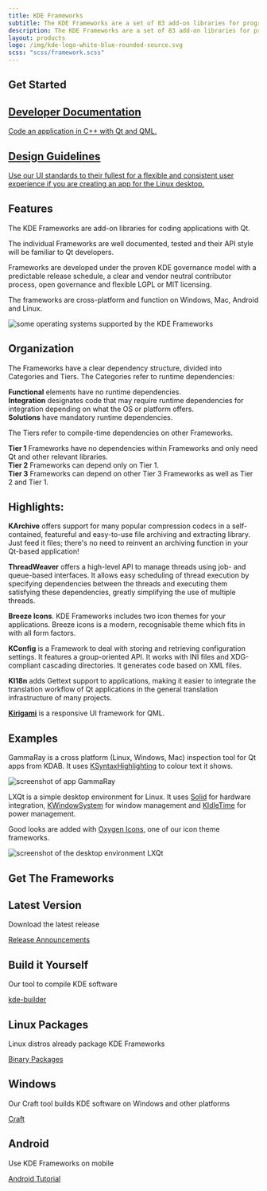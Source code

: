 ```yaml
---
title: KDE Frameworks
subtitle: The KDE Frameworks are a set of 83 add-on libraries for programming with Qt.
description: The KDE Frameworks are a set of 83 add-on libraries for programming with Qt.
layout: products
logo: /img/kde-logo-white-blue-rounded-source.svg
scss: "scss/framework.scss"
---
```


<article class="section-links container">
  <h2 class="h1">Get Started</h2>
  <div class="row">
    <div class="p-3 col-12 col-md-6">
      <a href="https://api-staging.kde.org/index.html" class="shadow p-3 h-100">
        <h2>Developer Documentation</h2>
        <p>
          Code an application in C++ with Qt and QML.
        </p>
      </a>
    </div>
    <div class="p-3 col-12 col-md-6 h-100">
      <a class="shadow p-3" href="https://hig.kde.org/">
        <h2>Design Guidelines</h2>
        <p>
          Use our UI standards to their fullest for a flexible and consistent user experience if you are creating an app for the Linux desktop.
        </p>
      </a>
    </div>
  </div>
</article>

<article class="container">
  <div class="d-flex py-3 flex-lg-row flex-column">
    <div class="order-1">
      <h1>Features</h1>
      <p>
          The KDE Frameworks are <?php print $numberOfFrameworks ?> add-on libraries for coding applications with Qt.
      </p>
      <p>
          The individual Frameworks are well documented, tested and their API style will be familiar to Qt developers.
      </p>
      <p>
           Frameworks are developed under the proven KDE governance model with a predictable release schedule, a clear and vendor neutral contributor process, open governance and flexible LGPL or MIT licensing.
      </p>
      <p>
          The frameworks are cross-platform and function on Windows, Mac, Android and Linux.
      </p>
    </div>
    <div class="image align-self-center order-3 order-lg-0">
      <img src="platform-icons.png" style="margin: auto; max-width: 90%; height: auto;" alt="some operating systems supported by the KDE Frameworks"/>
    </div>
  </div>
</article>

<article class="section-blue">
  <div class="container py-3">
    <h2 class="h1">Organization</h2>
    <p>
      The Frameworks have a clear dependency structure, divided into Categories and Tiers. The Categories refer to runtime dependencies:
    </p>
    <p>
      <b>Functional</b> elements have no runtime dependencies.<br />
      <b>Integration</b> designates code that may require runtime dependencies for integration depending on what the OS or platform offers.<br />
      <b>Solutions</b> have mandatory runtime dependencies.
    </p>
    <p>
      The Tiers refer to compile-time dependencies on other Frameworks.
    </p>
    <p>
      <b>Tier 1</b> Frameworks have no dependencies within Frameworks and only need Qt and other relevant libraries.<br />
      <b>Tier 2</b> Frameworks can depend only on Tier 1.<br />
      <b>Tier 3</b> Frameworks can depend on other Tier 3 Frameworks as well as Tier 2 and Tier 1.
    </p>
  </div>
</article>

<article class="section-green">
  <div class="container py-3">
    <h2 class="h1 mb-5">Highlights:</h2>
    <div>
      <p>
        <b>KArchive</b> offers support for many popular compression codecs in a self-contained, featureful and easy-to-use file archiving and extracting library. Just feed it files; there's no need to reinvent an archiving function in your Qt-based application!
      </p>
      <p>
        <b>ThreadWeaver</b> offers a high-level API to manage threads using job- and queue-based interfaces. It allows easy scheduling of thread execution by specifying dependencies between the threads and executing them satisfying these dependencies, greatly simplifying the use of multiple threads.
      </p>
      <p>
        <b>Breeze Icons</b>. KDE Frameworks includes two icon themes for your applications.  Breeze icons is a modern, recognisable theme which fits in with all form factors.
      </p>
      <p>
        <b>KConfig</b> is a Framework to deal with storing and retrieving configuration settings. It features a group-oriented API. It works with INI files and XDG-compliant cascading directories. It generates code based on XML files.
      </p>
      <p>
        <b>KI18n</b> adds Gettext support to applications, making it easier to integrate the translation workflow of Qt applications in the general translation infrastructure of many projects.
      </p>
      <p>
        <a href="/frameworks/kirigami"><b>Kirigami</b></a> is a responsive UI framework for QML.
      </p>
    </div>
  </div>
</article>

<article class="container-fluid mx-auto" style="max-width: 1400px">
  <h2 class="h1 text-center">Examples</h2>
    <div class="row my-3">
        <div class="col-12 col-sm-4 align-self-center">
          <p>
            GammaRay is a cross platform (Linux, Windows, Mac) inspection tool for Qt apps from KDAB.  It uses <a href="https://api-staging.kde.org/ksyntaxhighlighting-index.html">KSyntaxHighlighting</a> to colour text it shows.
          </p>
        </div>
        <img class="img-fluid col-12 col-sm-8" src="gammaray.png" alt="screenshot of app GammaRay"/>
    </div>
    <div class="row my-3">
      <div class="col-12 col-sm-4 order-sm-1 align-self-center">
        <p>
          LXQt is a simple desktop environment for Linux.  It uses <a href="https://api-staging.kde.org/solid-index.html">Solid</a> for hardware integration, <a href="https://api-staging.kde.org/kwindowsystem-index.html">KWindowSystem</a> for window management and <a href="https://api-staging.kde.org/kidletime-index.html">KIdleTime</a> for power management.
        </p>
        <p>
          Good looks are added with <a href="https://invent.kde.org/frameworks/oxygen-icons">Oxygen Icons</a>, one of our icon theme frameworks.
        </p>
      </div>
      <img class="img-fluid col-12 col-sm-8 order-sm-0" src="lxqt.png" alt="screenshot of the desktop environment LXQt" />
    </div>
</article>
<article class="container-fluid">
  <h1>Get The Frameworks</h1>
  <div class="row">
    <div class="p-2 col-12 col-md-4">
      <div class="shadow p-3 h-100">
        <h2>Latest Version</h2>
        <p>
          Download the latest release
        </p>
        <a href="https://www.kde.org/announcements/" target="_blank">Release Announcements</a>
      </div>
    </div>
    <div class="p-2 col-12 col-md-4">
      <div class="shadow p-3 h-100">
        <h2>Build it Yourself</h2>
        <p>
            Our tool to compile KDE software
        </p>
        <a href="https://develop.kde.org/docs/getting-started/building/kde-builder-setup" target="_blank">kde-builder</a>
      </div>
    </div>
    <div class="p-2 col-12 col-md-4">
      <div class="shadow p-3 h-100">
        <h2>Linux Packages</h2>
        <p>
            Linux distros already package KDE Frameworks
        </p>
        <a href="https://community.kde.org/Get_KDE_Software_on_Your_Linux_Distro" target="_blank">Binary Packages</a>
      </div>
    </div>
    <div class="p-2 col-12 col-md-4">
      <div class="shadow p-3 h-100">
        <h2>Windows</h2>
        <p>
            Our Craft tool builds KDE software on Windows and other platforms
        </p>
        <a href="https://community.kde.org/Craft" target="_blank">Craft</a>
      </div>
    </div>
    <div class="p-2 col-12 col-md-4">
      <div class="shadow p-3 h-100">
        <h2>Android</h2>
        <p>
            Use KDE Frameworks on mobile
        </p>
        <a href="https://community.kde.org/Android" target="_blank">Android Tutorial</a>
      </div>
    </div>
  </div>
</article>

</main>
<?php
  require('../../aether/footer.php');
